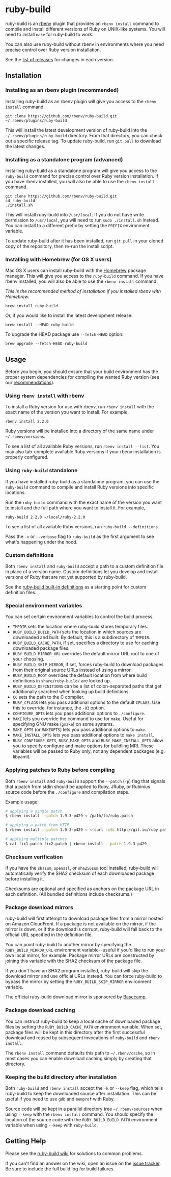 # ruby-build

ruby-build is an [rbenv](https://github.com/rbenv/rbenv) plugin that
provides an `rbenv install` command to compile and install different versions
of Ruby on UNIX-like systems. You will need to install `make` for ruby-build to
work.

You can also use ruby-build without rbenv in environments where you need
precise control over Ruby version installation.

See the [list of releases](https://github.com/rbenv/ruby-build/releases)
for changes in each version.


## Installation

### Installing as an rbenv plugin (recommended)

Installing ruby-build as an rbenv plugin will give you access to the `rbenv
install` command.

    git clone https://github.com/rbenv/ruby-build.git ~/.rbenv/plugins/ruby-build

This will install the latest development version of ruby-build into the
`~/.rbenv/plugins/ruby-build` directory. From that directory, you can check out
a specific release tag. To update ruby-build, run `git pull` to download the
latest changes.

### Installing as a standalone program (advanced)

Installing ruby-build as a standalone program will give you access to the
`ruby-build` command for precise control over Ruby version installation. If you
have rbenv installed, you will also be able to use the `rbenv install` command.

    git clone https://github.com/rbenv/ruby-build.git
    cd ruby-build
    ./install.sh

This will install ruby-build into `/usr/local`. If you do not have write
permission to `/usr/local`, you will need to run `sudo ./install.sh` instead.
You can install to a different prefix by setting the `PREFIX` environment
variable.

To update ruby-build after it has been installed, run `git pull` in your cloned
copy of the repository, then re-run the install script.

### Installing with Homebrew (for OS X users)

Mac OS X users can install ruby-build with the [Homebrew](http://brew.sh)
package manager. This will give you access to the `ruby-build` command. If you
have rbenv installed, you will also be able to use the `rbenv install` command.

*This is the recommended method of installation if you installed rbenv with
Homebrew.*

    brew install ruby-build

Or, if you would like to install the latest development release:

    brew install --HEAD ruby-build

To upgrade the HEAD package use `--fetch-HEAD` option:

    brew upgrade --fetch-HEAD ruby-build

## Usage

Before you begin, you should ensure that your build environment has the proper
system dependencies for compiling the wanted Ruby version (see our [recommendations](https://github.com/rbenv/ruby-build/wiki#suggested-build-environment)).

### Using `rbenv install` with rbenv

To install a Ruby version for use with rbenv, run `rbenv install` with the
exact name of the version you want to install. For example,

    rbenv install 2.2.0

Ruby versions will be installed into a directory of the same name under
`~/.rbenv/versions`.

To see a list of all available Ruby versions, run `rbenv install --list`. You
may also tab-complete available Ruby versions if your rbenv installation is
properly configured.

### Using `ruby-build` standalone

If you have installed ruby-build as a standalone program, you can use the
`ruby-build` command to compile and install Ruby versions into specific
locations.

Run the `ruby-build` command with the exact name of the version you want to
install and the full path where you want to install it. For example,

    ruby-build 2.2.0 ~/local/ruby-2.2.0

To see a list of all available Ruby versions, run `ruby-build --definitions`.

Pass the `-v` or `--verbose` flag to `ruby-build` as the first argument to see
what's happening under the hood.

### Custom definitions

Both `rbenv install` and `ruby-build` accept a path to a custom definition file
in place of a version name. Custom definitions let you develop and install
versions of Ruby that are not yet supported by ruby-build.

See the [ruby-build built-in definitions][definitions] as a starting point for
custom definition files.

[definitions]: https://github.com/rbenv/ruby-build/tree/master/share/ruby-build

### Special environment variables

You can set certain environment variables to control the build process.

* `TMPDIR` sets the location where ruby-build stores temporary files.
* `RUBY_BUILD_BUILD_PATH` sets the location in which sources are downloaded and
  built. By default, this is a subdirectory of `TMPDIR`.
* `RUBY_BUILD_CACHE_PATH`, if set, specifies a directory to use for caching
  downloaded package files.
* `RUBY_BUILD_MIRROR_URL` overrides the default mirror URL root to one of your
  choosing.
* `RUBY_BUILD_SKIP_MIRROR`, if set, forces ruby-build to download packages from
  their original source URLs instead of using a mirror.
* `RUBY_BUILD_ROOT` overrides the default location from where build definitions
  in `share/ruby-build/` are looked up.
* `RUBY_BUILD_DEFINITIONS` can be a list of colon-separated paths that get
  additionally searched when looking up build definitions.
* `CC` sets the path to the C compiler.
* `RUBY_CFLAGS` lets you pass additional options to the default `CFLAGS`. Use
  this to override, for instance, the `-O3` option.
* `CONFIGURE_OPTS` lets you pass additional options to `./configure`.
* `MAKE` lets you override the command to use for `make`. Useful for specifying
  GNU make (`gmake`) on some systems.
* `MAKE_OPTS` (or `MAKEOPTS`) lets you pass additional options to `make`.
* `MAKE_INSTALL_OPTS` lets you pass additional options to `make install`.
* `RUBY_CONFIGURE_OPTS`, `RUBY_MAKE_OPTS` and `RUBY_MAKE_INSTALL_OPTS` allow
  you to specify configure and make options for buildling MRI. These variables
  will be passed to Ruby only, not any dependent packages (e.g. libyaml).

### Applying patches to Ruby before compiling

Both `rbenv install` and `ruby-build` support the `--patch` (`-p`) flag that
signals that a patch from stdin should be applied to Ruby, JRuby, or Rubinius
source code before the `./configure` and compilation steps.

Example usage:

```sh
# applying a single patch
$ rbenv install --patch 1.9.3-p429 < /path/to/ruby.patch

# applying a patch from HTTP
$ rbenv install --patch 1.9.3-p429 < <(curl -sSL http://git.io/ruby.patch)

# applying multiple patches
$ cat fix1.patch fix2.patch | rbenv install --patch 1.9.3-p429
```

### Checksum verification

If you have the `shasum`, `openssl`, or `sha256sum` tool installed, ruby-build will
automatically verify the SHA2 checksum of each downloaded package before
installing it.

Checksums are optional and specified as anchors on the package URL in each
definition. (All bundled definitions include checksums.)

### Package download mirrors

ruby-build will first attempt to download package files from a mirror hosted on
Amazon CloudFront. If a package is not available on the mirror, if the mirror
is down, or if the download is corrupt, ruby-build will fall back to the
official URL specified in the definition file.

You can point ruby-build to another mirror by specifying the
`RUBY_BUILD_MIRROR_URL` environment variable--useful if you'd like to run your
own local mirror, for example. Package mirror URLs are constructed by joining
this variable with the SHA2 checksum of the package file.

If you don't have an SHA2 program installed, ruby-build will skip the download
mirror and use official URLs instead. You can force ruby-build to bypass the
mirror by setting the `RUBY_BUILD_SKIP_MIRROR` environment variable.

The official ruby-build download mirror is sponsored by
[Basecamp](https://basecamp.com/).

### Package download caching

You can instruct ruby-build to keep a local cache of downloaded package files
by setting the `RUBY_BUILD_CACHE_PATH` environment variable. When set, package
files will be kept in this directory after the first successful download and
reused by subsequent invocations of `ruby-build` and `rbenv install`.

The `rbenv install` command defaults this path to `~/.rbenv/cache`, so in most
cases you can enable download caching simply by creating that directory.

### Keeping the build directory after installation

Both `ruby-build` and `rbenv install` accept the `-k` or `--keep` flag, which
tells ruby-build to keep the downloaded source after installation. This can be
useful if you need to use `gdb` and `memprof` with Ruby.

Source code will be kept in a parallel directory tree `~/.rbenv/sources` when
using `--keep` with the `rbenv install` command. You should specify the
location of the source code with the `RUBY_BUILD_BUILD_PATH` environment
variable when using `--keep` with `ruby-build`.


## Getting Help

Please see the [ruby-build wiki][wiki] for solutions to common problems.

[wiki]: https://github.com/rbenv/ruby-build/wiki

If you can't find an answer on the wiki, open an issue on the [issue
tracker](https://github.com/rbenv/ruby-build/issues). Be sure to include
the full build log for build failures.
